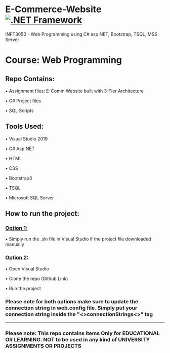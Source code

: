 # E-Commerce-Website [![.NET Framework](https://github.com/OudomMunint/E-Commerce-Website/actions/workflows/dotnet.yml/badge.svg)](https://github.com/OudomMunint/E-Commerce-Website/actions/workflows/dotnet.yml)
INFT3050 - Web Programming using C# asp.NET, Bootstrap, TSQL, MSS Server

<h1>Course: Web Programming</h1>

<h2>Repo Contains:</h2>
<p>&bull; Assignment files: E-Comm Website built with 3-Tier Architecture</p>
<p>&bull; C# Project files</p>
<p>&bull; SQL Scripts</p>

<h2>Tools Used:</h2>
<p>&bull; Visual Studio 2019</p>
<p>&bull; C# Asp.NET</p>
<p>&bull; HTML</p>
<p>&bull; CSS</p>
<p>&bull; Bootstrap3</p>
<p>&bull; TSQL</p>
<p>&bull; Microsoft SQL Server</p>

<h2>How to run the project:</h2>

<h3><u>Option 1:</u></h3>
<p>&bull; Simply run the .sln file in Visual Studio if the project file downloaded manually</p>

<h3><u>Option 2:</u></h3>
<p>&bull; Open Visual Studio</p>
<p>&bull; Clone the repo (Github Link)</p>
<p>&bull; Run the project</p>

<h3>Please note for both options make sure to update the connection string in web.config file. Simply put your connection string inside the "<>connectionStrings<>" tag </h3>

<hr>

<h3>Please note: This repo contains items Only for EDUCATIONAL OR LEARNING. NOT to be used in any kind of UNIVERSITY ASSIGNMENTS OR PROJECTS</h3>